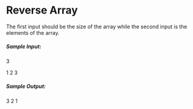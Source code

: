 # Reverse Array
The first input should be the size of the array while the second input is the elements of the array. 

##### Sample Input:

3

1 2 3

##### Sample Output:

3 2 1
